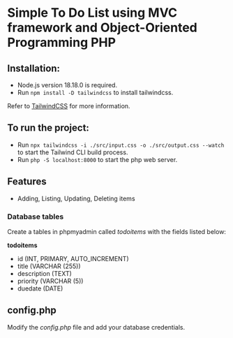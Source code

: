 # Simple To Do List using MVC framework and Object-Oriented Programming PHP

## Installation:

- Node.js version 18.18.0 is required.
- Run `npm install -D tailwindcss` to install tailwindcss.

Refer to [TailwindCSS](https://tailwindcss.com/docs/installation) for more information.

## To run the project:

- Run `npx tailwindcss -i ./src/input.css -o ./src/output.css --watch` to start the Tailwind CLI build process.
- Run `php -S localhost:8000` to start the php web server.

## Features

- Adding, Listing, Updating, Deleting items

### Database tables

Create a tables in phpmyadmin called _todoitems_ with the fields listed below:

**todoitems**

- id (INT, PRIMARY, AUTO_INCREMENT)
- title (VARCHAR (255))
- description (TEXT)
- priority (VARCHAR (5))
- duedate (DATE)

## config.php

Modify the _config.php_ file and add your database credentials.
